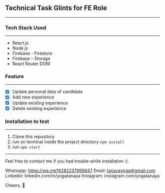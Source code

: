 ## Technical Task Glints for FE Role
---

### Tech Stack Used 
---

- React.js
- Node.js
- Firebase - Firestore
- Firebase - Storage
- React Router DOM 

### Feature
----

- [x] Update personal data of candidate
- [x] Add new experience
- [x] Update existing experience
- [x] Delete existing experience

### Installation to test
---

1. Clone this repository
2. run on terminal inside the project directory `npm install`
3. run `npm start`

---
Feel free to contact me if you had trouble while installation :).

Whatsapp: https://wa.me?6282237969647
Email: tanayayoga@gmail.com
Linkedin: linkedin.com/in/yogatanaya
Instagram: instagram.com/yogatanaya

Cheers, 👋